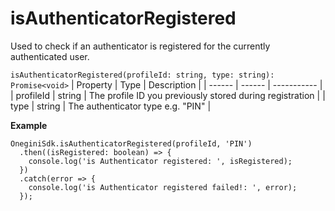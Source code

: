 
# isAuthenticatorRegistered

Used to check if an authenticator is registered for the currently authenticated user.

`isAuthenticatorRegistered(profileId: string, type: string): Promise<void>`
| Property | Type | Description |
| ------ | ------ | ----------- |
| profileId   | string   | The profile ID you previously stored during registration |
| type   | string   | The authenticator type e.g. "PIN" |

**Example**
```
OneginiSdk.isAuthenticatorRegistered(profileId, 'PIN')
  .then((isRegistered: boolean) => {
    console.log('is Authenticator registered: ', isRegistered);
  })
  .catch(error => {
    console.log('is Authenticator registered failed!: ', error);
  });
```
